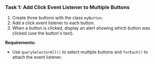 ### **Task 1: Add Click Event Listener to Multiple Buttons**
1. Create three buttons with the class `myButton`.
2. Add a click event listener to each button.
3. When a button is clicked, display an alert showing which button was clicked (use the button's text).

**Requirements:**
- Use `querySelectorAll()` to select multiple buttons and `forEach()` to attach the event listener.